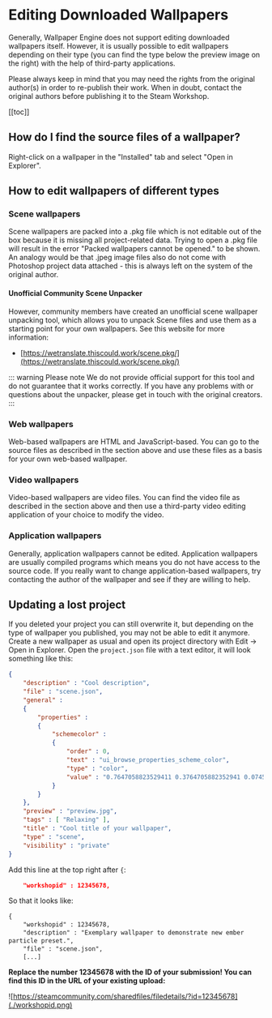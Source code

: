 # Editing Downloaded Wallpapers 

Generally, Wallpaper Engine does not support editing downloaded wallpapers itself. However, it is usually possible to edit wallpapers depending on their type (you can find the type below the preview image on the right) with the help of third-party applications.

Please always keep in mind that you may need the rights from the original author(s) in order to re-publish their work. When in doubt, contact the original authors before publishing it to the Steam Workshop.

[[toc]]

## How do I find the source files of a wallpaper?

Right-click on a wallpaper in the "Installed" tab and select "Open in Explorer".

## How to edit wallpapers of different types

### Scene wallpapers

Scene wallpapers are packed into a .pkg file which is not editable out of the box because it is missing all project-related data. Trying to open a .pkg file will result in the error "Packed wallpapers cannot be opened." to be shown. An analogy would be that .jpeg image files also do not come with Photoshop project data attached - this is always left on the system of the original author.

#### Unofficial Community Scene Unpacker

However, community members have created an unofficial scene wallpaper unpacking tool, which allows you to unpack Scene files and use them as a starting point for your own wallpapers. See this website for more information:

* [https://wetranslate.thiscould.work/scene.pkg/](https://wetranslate.thiscould.work/scene.pkg/)

::: warning Please note
We do not provide official support for this tool and do not guarantee that it works correctly. If you have any problems with or questions about the unpacker, please get in touch with the original creators.
:::

### Web wallpapers

Web-based wallpapers are HTML and JavaScript-based. You can go to the source files as described in the section above and use these files as a basis for your own web-based wallpaper.

### Video wallpapers

Video-based wallpapers are video files. You can find the video file as described in the section above and then use a third-party video editing application of your choice to modify the video.

### Application wallpapers

Generally, application wallpapers cannot be edited. Application wallpapers are usually compiled programs which means you do not have access to the source code. If you really want to change application-based wallpapers, try contacting the author of the wallpaper and see if they are willing to help.

## Updating a lost project

If you deleted your project you can still overwrite it, but depending on the type of wallpaper you published, you may not be able to edit it anymore. Create a new wallpaper as usual and open its project directory with Edit -> Open in Explorer. Open the `project.json` file with a text editor, it will look something like this:

```json
{
	"description" : "Cool description",
	"file" : "scene.json",
	"general" : 
	{
		"properties" : 
		{
			"schemecolor" : 
			{
				"order" : 0,
				"text" : "ui_browse_properties_scheme_color",
				"type" : "color",
				"value" : "0.7647058823529411 0.3764705882352941 0.07450980392156863"
			}
		}
	},
	"preview" : "preview.jpg",
	"tags" : [ "Relaxing" ],
	"title" : "Cool title of your wallpaper",
	"type" : "scene",
	"visibility" : "private"
}
```

Add this line at the top right after `{`:

```json
	"workshopid" : 12345678,
```
So that it looks like:

```json{2}
{
	"workshopid" : 12345678,
	"description" : "Exemplary wallpaper to demonstrate new ember particle preset.",
	"file" : "scene.json",
	[...]
```

**Replace the number 12345678 with the ID of your submission! You can find this ID in the URL of your existing upload:**

![https://steamcommunity.com/sharedfiles/filedetails/?id=12345678](./workshopid.png)
